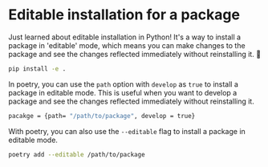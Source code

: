 # Editable installation for a package

Just learned about editable installation in Python! It's a way to install a package in 'editable' mode, which means you can make changes to the package and see the changes reflected immediately without reinstalling it. 🚀

```bash
pip install -e .
```

In poetry, you can use the `path` option with `develop` as `true` to install a package in editable mode. This is useful when you want to develop a package and see the changes reflected immediately without reinstalling it.

```bash
pacakge = {path= "/path/to/package", develop = true}
```

With poetry, you can also use the `--editable` flag to install a package in editable mode.

```bash
poetry add --editable /path/to/package
```
